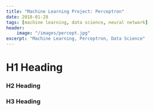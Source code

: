 ```yaml
---
title: "Machine Learning Project: Perceptron"
date: 2018-01-28
tags: [machine learning, data science, neural network]
header:
    image: "/images/percept.jpg"
excerpt: "Machine Learning, Perceptron, Data Science"
---
```


# H1 Heading

### H2 Heading

### H3 Heading

